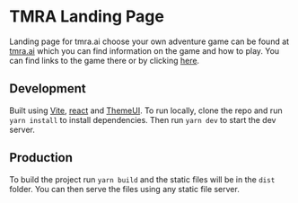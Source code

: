 # TMRA Landing Page

Landing page for tmra.ai choose your own adventure game can be found at [tmra.ai](https://tmra.ai)
which you can find information on the game and how to play. You can find links to the game there
or by clicking [here](https://app.tmra.ai).

## Development

Built using [Vite](https://vitejs.dev/), [react](https://reactjs.org/) and [ThemeUI](https://theme-ui.com/). 
To run locally, clone the repo and run `yarn install` to install dependencies. Then run `yarn dev` to start 
the dev server.

## Production

To build the project run `yarn build` and the static files will be in the `dist` folder. You can then
serve the files using any static file server.